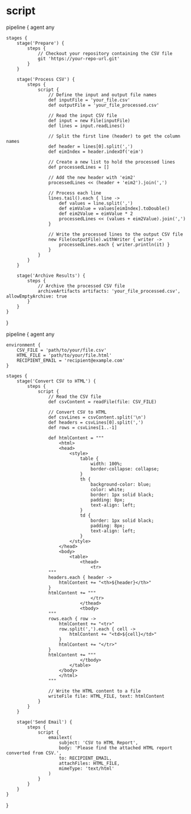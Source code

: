 # script
pipeline {
    agent any

    stages {
        stage('Prepare') {
            steps {
                // Checkout your repository containing the CSV file
                git 'https://your-repo-url.git'
            }
        }
        
        stage('Process CSV') {
            steps {
                script {
                    // Define the input and output file names
                    def inputFile = 'your_file.csv'
                    def outputFile = 'your_file_processed.csv'
                    
                    // Read the input CSV file
                    def input = new File(inputFile)
                    def lines = input.readLines()
                    
                    // Split the first line (header) to get the column names
                    def header = lines[0].split(',')
                    def eimIndex = header.indexOf('eim')
                    
                    // Create a new list to hold the processed lines
                    def processedLines = []
                    
                    // Add the new header with 'eim2'
                    processedLines << (header + 'eim2').join(',')
                    
                    // Process each line
                    lines.tail().each { line ->
                        def values = line.split(',')
                        def eimValue = values[eimIndex].toDouble()
                        def eim2Value = eimValue * 2
                        processedLines << (values + eim2Value).join(',')
                    }
                    
                    // Write the processed lines to the output CSV file
                    new File(outputFile).withWriter { writer ->
                        processedLines.each { writer.println(it) }
                    }
                }
            }
        }
        
        stage('Archive Results') {
            steps {
                // Archive the processed CSV file
                archiveArtifacts artifacts: 'your_file_processed.csv', allowEmptyArchive: true
            }
        }
    }
}



pipeline {
    agent any

    environment {
        CSV_FILE = 'path/to/your/file.csv'
        HTML_FILE = 'path/to/your/file.html'
        RECIPIENT_EMAIL = 'recipient@example.com'
    }

    stages {
        stage('Convert CSV to HTML') {
            steps {
                script {
                    // Read the CSV file
                    def csvContent = readFile(file: CSV_FILE)

                    // Convert CSV to HTML
                    def csvLines = csvContent.split('\n')
                    def headers = csvLines[0].split(',')
                    def rows = csvLines[1..-1]

                    def htmlContent = """
                        <html>
                        <head>
                            <style>
                                table {
                                    width: 100%;
                                    border-collapse: collapse;
                                }
                                th {
                                    background-color: blue;
                                    color: white;
                                    border: 1px solid black;
                                    padding: 8px;
                                    text-align: left;
                                }
                                td {
                                    border: 1px solid black;
                                    padding: 8px;
                                    text-align: left;
                                }
                            </style>
                        </head>
                        <body>
                            <table>
                                <thead>
                                    <tr>
                    """
                    headers.each { header ->
                        htmlContent += "<th>${header}</th>"
                    }
                    htmlContent += """
                                    </tr>
                                </thead>
                                <tbody>
                    """
                    rows.each { row ->
                        htmlContent += "<tr>"
                        row.split(',').each { cell ->
                            htmlContent += "<td>${cell}</td>"
                        }
                        htmlContent += "</tr>"
                    }
                    htmlContent += """
                                </tbody>
                            </table>
                        </body>
                        </html>
                    """

                    // Write the HTML content to a file
                    writeFile file: HTML_FILE, text: htmlContent
                }
            }
        }

        stage('Send Email') {
            steps {
                script {
                    emailext(
                        subject: 'CSV to HTML Report',
                        body: 'Please find the attached HTML report converted from CSV.',
                        to: RECIPIENT_EMAIL,
                        attachFiles: HTML_FILE,
                        mimeType: 'text/html'
                    )
                }
            }
        }
    }
}
